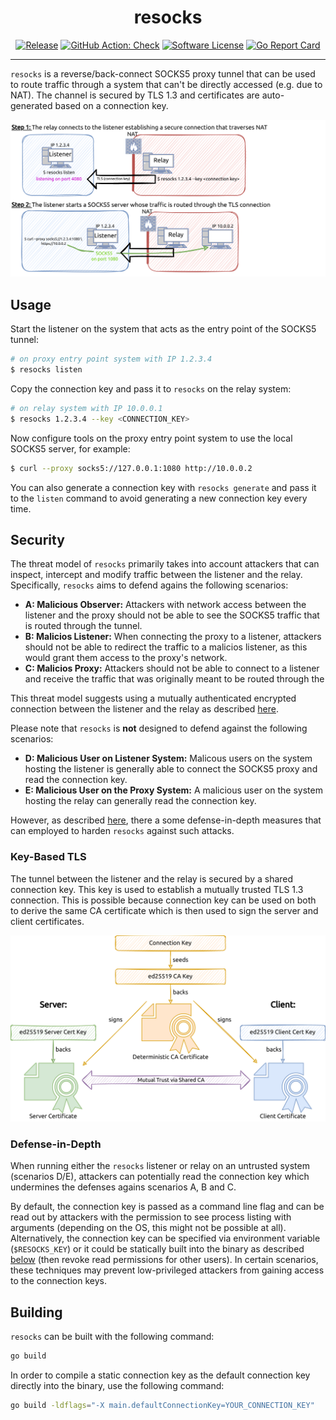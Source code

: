<p align="center">
  <h1 align="center"><b>resocks</b></h1>
  <p align="center"><i></i></p>
  <p align="center">
    <a href="https://github.com/RedTeamPentesting/resocks/releases/latest"><img alt="Release" src="https://img.shields.io/github/release/RedTeamPentesting/resocks.svg?style=for-the-badge"></a>
    <a href="https://github.com/RedTeamPentesting/resocks/actions?workflow=Check"><img alt="GitHub Action: Check" src="https://img.shields.io/github/actions/workflow/status/RedTeamPentesting/resocks/check.yml?branch=main&style=for-the-badge"></a>
    <a href="/LICENSE"><img alt="Software License" src="https://img.shields.io/badge/license-MIT-brightgreen.svg?style=for-the-badge"></a>
    <a href="https://goreportcard.com/report/github.com/RedTeamPentesting/resocks"><img alt="Go Report Card" src="https://goreportcard.com/badge/github.com/RedTeamPentesting/resocks?style=for-the-badge"></a>
  </p>
</p>

---

`resocks` is a reverse/back-connect SOCKS5 proxy tunnel that can be used to
route traffic through a system that can't be directly accessed (e.g. due to
NAT). The channel is secured by TLS 1.3 and certificates are auto-generated
based on a connection key.

![resocks](assets/resocks.png)

## Usage

Start the listener on the system that acts as the entry point of the SOCKS5
tunnel:

```bash
# on proxy entry point system with IP 1.2.3.4
$ resocks listen
```

Copy the connection key and pass it to `resocks` on the relay
system:

```bash
# on relay system with IP 10.0.0.1
$ resocks 1.2.3.4 --key <CONNECTION_KEY>
```

Now configure tools on the proxy entry point system to use the local SOCKS5
server, for example:

```bash
$ curl --proxy socks5://127.0.0.1:1080 http://10.0.0.2
```

You can also generate a connection key with `resocks generate` and pass it to
the `listen` command to avoid generating a new connection key every time.

## Security

The threat model of `resocks` primarily takes into account attackers that can
inspect, intercept and modify traffic between the listener and the relay.
Specifically, `resocks` aims to defend agains the following scenarios:

- **A: Malicious Observer:** Attackers with network access between the listener and
  the proxy should not be able to see the SOCKS5 traffic that is routed through
  the tunnel.
- **B: Malicios Listener:** When connecting the proxy to a listener, attackers
  should not be able to redirect the traffic to a malicios listener, as this
  would grant them access to the proxy's network.
- **C: Malicios Proxy:** Attackers should not be able to connect to a listener and
  receive the traffic that was originally meant to be routed through the

This threat model suggests using a mutually authenticated encrypted connection
between the listener and the relay as described [here](#key-based-tls).

Please note that `resocks` is **not** designed to defend against the following
scenarios:

- **D: Malicious User on Listener System:** Malicous users on the system hosting
  the listener is generally able to connect the SOCKS5 proxy and read the
  connection key.
- **E: Malicious User on the Proxy System:** A malicious user on the system hosting
  the relay can generally read the connection key.

However, as described [here](#defense-in-depth), there a some defense-in-depth
measures that can employed to harden `resocks` against such attacks.

### Key-Based TLS

The tunnel between the listener and the relay is secured by a shared connection
key. This key is used to establish a mutually trusted TLS 1.3 connection. This
is possible because connection key can be used on both to derive the same CA
certificate which is then used to sign the server and client certificates.

![resocks TLS setup](assets/resocks_tls.png)

### Defense-in-Depth

When running either the `resocks` listener or relay on an untrusted system
(scenarios D/E), attackers can potentially read the connection key which
undermines the defenses agains scenarios A, B and C.

By default, the connection key is passed as a command line flag and can be read
out by attackers with the permission to see process listing with arguments
(depending on the OS, this might not be possible at all). Alternatively, the
connection key can be specified via environment variable (`$RESOCKS_KEY`) or it
could be statically built into the binary as described [below](#building) (then
revoke read permissions for other users). In certain scenarios, these techniques
may prevent low-privileged attackers from gaining access to the connection keys.

## Building

`resocks` can be built with the following command:

```bash
go build
```

In order to compile a static connection key as the default connection key
directly into the binary, use the following command:

```bash
go build -ldflags="-X main.defaultConnectionKey=YOUR_CONNECTION_KEY"
```
